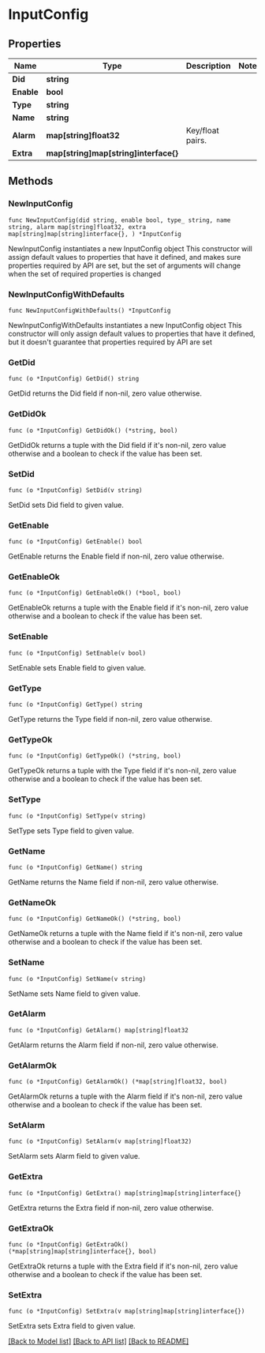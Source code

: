 # InputConfig

## Properties

Name | Type | Description | Notes
------------ | ------------- | ------------- | -------------
**Did** | **string** |  | 
**Enable** | **bool** |  | 
**Type** | **string** |  | 
**Name** | **string** |  | 
**Alarm** | **map[string]float32** | Key/float pairs. | 
**Extra** | **map[string]map[string]interface{}** |  | 

## Methods

### NewInputConfig

`func NewInputConfig(did string, enable bool, type_ string, name string, alarm map[string]float32, extra map[string]map[string]interface{}, ) *InputConfig`

NewInputConfig instantiates a new InputConfig object
This constructor will assign default values to properties that have it defined,
and makes sure properties required by API are set, but the set of arguments
will change when the set of required properties is changed

### NewInputConfigWithDefaults

`func NewInputConfigWithDefaults() *InputConfig`

NewInputConfigWithDefaults instantiates a new InputConfig object
This constructor will only assign default values to properties that have it defined,
but it doesn't guarantee that properties required by API are set

### GetDid

`func (o *InputConfig) GetDid() string`

GetDid returns the Did field if non-nil, zero value otherwise.

### GetDidOk

`func (o *InputConfig) GetDidOk() (*string, bool)`

GetDidOk returns a tuple with the Did field if it's non-nil, zero value otherwise
and a boolean to check if the value has been set.

### SetDid

`func (o *InputConfig) SetDid(v string)`

SetDid sets Did field to given value.


### GetEnable

`func (o *InputConfig) GetEnable() bool`

GetEnable returns the Enable field if non-nil, zero value otherwise.

### GetEnableOk

`func (o *InputConfig) GetEnableOk() (*bool, bool)`

GetEnableOk returns a tuple with the Enable field if it's non-nil, zero value otherwise
and a boolean to check if the value has been set.

### SetEnable

`func (o *InputConfig) SetEnable(v bool)`

SetEnable sets Enable field to given value.


### GetType

`func (o *InputConfig) GetType() string`

GetType returns the Type field if non-nil, zero value otherwise.

### GetTypeOk

`func (o *InputConfig) GetTypeOk() (*string, bool)`

GetTypeOk returns a tuple with the Type field if it's non-nil, zero value otherwise
and a boolean to check if the value has been set.

### SetType

`func (o *InputConfig) SetType(v string)`

SetType sets Type field to given value.


### GetName

`func (o *InputConfig) GetName() string`

GetName returns the Name field if non-nil, zero value otherwise.

### GetNameOk

`func (o *InputConfig) GetNameOk() (*string, bool)`

GetNameOk returns a tuple with the Name field if it's non-nil, zero value otherwise
and a boolean to check if the value has been set.

### SetName

`func (o *InputConfig) SetName(v string)`

SetName sets Name field to given value.


### GetAlarm

`func (o *InputConfig) GetAlarm() map[string]float32`

GetAlarm returns the Alarm field if non-nil, zero value otherwise.

### GetAlarmOk

`func (o *InputConfig) GetAlarmOk() (*map[string]float32, bool)`

GetAlarmOk returns a tuple with the Alarm field if it's non-nil, zero value otherwise
and a boolean to check if the value has been set.

### SetAlarm

`func (o *InputConfig) SetAlarm(v map[string]float32)`

SetAlarm sets Alarm field to given value.


### GetExtra

`func (o *InputConfig) GetExtra() map[string]map[string]interface{}`

GetExtra returns the Extra field if non-nil, zero value otherwise.

### GetExtraOk

`func (o *InputConfig) GetExtraOk() (*map[string]map[string]interface{}, bool)`

GetExtraOk returns a tuple with the Extra field if it's non-nil, zero value otherwise
and a boolean to check if the value has been set.

### SetExtra

`func (o *InputConfig) SetExtra(v map[string]map[string]interface{})`

SetExtra sets Extra field to given value.



[[Back to Model list]](../README.md#documentation-for-models) [[Back to API list]](../README.md#documentation-for-api-endpoints) [[Back to README]](../README.md)


